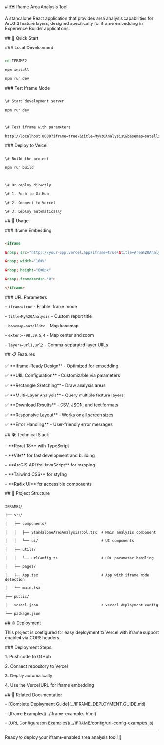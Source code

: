 \# 🗺️ Iframe Area Analysis Tool



A standalone React application that provides area analysis capabilities for ArcGIS feature layers, designed specifically for iframe embedding in Experience Builder applications.



\## 🚀 Quick Start



\### Local Development

```bash

cd IFRAME2

npm install

npm run dev

```



\### Test Iframe Mode

```bash

\# Start development server

npm run dev



\# Test iframe with parameters

http://localhost:8080?iframe=true\&title=My%20Analysis\&basemap=satellite

```



\### Deploy to Vercel

```bash

\# Build the project

npm run build



\# Or deploy directly

\# 1. Push to GitHub

\# 2. Connect to Vercel

\# 3. Deploy automatically

```



\## 🔧 Usage



\### Iframe Embedding

```html

<iframe 

&nbsp; src="https://your-app.vercel.app?iframe=true\&title=Area%20Analysis\&basemap=satellite" 

&nbsp; width="100%" 

&nbsp; height="600px" 

&nbsp; frameborder="0">

</iframe>

```



\### URL Parameters

\- `iframe=true` - Enable iframe mode

\- `title=My%20Analysis` - Custom report title

\- `basemap=satellite` - Map basemap

\- `extent=-98,39.5,4` - Map center and zoom

\- `layers=url1,url2` - Comma-separated layer URLs



\## 📋 Features



✅ \*\*Iframe-Ready Design\*\* - Optimized for embedding

✅ \*\*URL Configuration\*\* - Customizable via parameters  

✅ \*\*Rectangle Sketching\*\* - Draw analysis areas

✅ \*\*Multi-Layer Analysis\*\* - Query multiple feature layers

✅ \*\*Download Results\*\* - CSV, JSON, and text formats

✅ \*\*Responsive Layout\*\* - Works on all screen sizes

✅ \*\*Error Handling\*\* - User-friendly error messages



\## 🛠️ Technical Stack



\- \*\*React 18\*\* with TypeScript

\- \*\*Vite\*\* for fast development and building

\- \*\*ArcGIS API for JavaScript\*\* for mapping

\- \*\*Tailwind CSS\*\* for styling

\- \*\*Radix UI\*\* for accessible components



\## 📁 Project Structure



```

IFRAME2/

├── src/

│   ├── components/

│   │   ├── StandaloneAreaAnalysisTool.tsx  # Main analysis component

│   │   └── ui/                             # UI components

│   ├── utils/

│   │   └── urlConfig.ts                    # URL parameter handling

│   ├── pages/

│   ├── App.tsx                             # App with iframe mode detection

│   └── main.tsx

├── public/

├── vercel.json                             # Vercel deployment config

└── package.json

```



\## 🌐 Deployment



This project is configured for easy deployment to Vercel with iframe support enabled via CORS headers.



\### Deployment Steps:

1\. Push code to GitHub

2\. Connect repository to Vercel

3\. Deploy automatically

4\. Use the Vercel URL for iframe embedding



\## 🔗 Related Documentation



\- \[Complete Deployment Guide](../IFRAME\_DEPLOYMENT\_GUIDE.md)

\- \[Iframe Examples](../iframe-examples.html)

\- \[URL Configuration Examples](../IFRAME/config/url-config-examples.js)



---



Ready to deploy your iframe-enabled area analysis tool! 🚀

